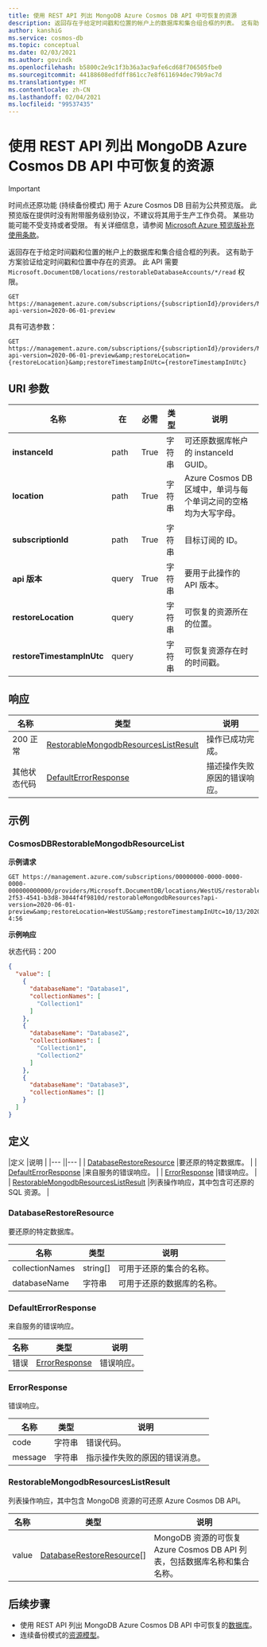 ```yaml
---
title: 使用 REST API 列出 MongoDB Azure Cosmos DB API 中可恢复的资源
description: 返回存在于给定时间戳和位置的帐户上的数据库和集合组合框的列表。 这有助于方案验证给定时间戳和位置中存在的资源。
author: kanshiG
ms.service: cosmos-db
ms.topic: conceptual
ms.date: 02/03/2021
ms.author: govindk
ms.openlocfilehash: b5800c2e9c1f3b36a3ac9afe6cd68f706505fbe0
ms.sourcegitcommit: 44188608edfdff861cc7e8f611694dec79b9ac7d
ms.translationtype: MT
ms.contentlocale: zh-CN
ms.lasthandoff: 02/04/2021
ms.locfileid: "99537435"
---
```

# <a name="list-restorable-resources-in-azure-cosmos-db-api-for-mongodb-using-rest-api"></a>使用 REST API 列出 MongoDB Azure Cosmos DB API 中可恢复的资源

> [!IMPORTANT]
> 时间点还原功能 (持续备份模式) 用于 Azure Cosmos DB 目前为公共预览版。
> 此预览版在提供时没有附带服务级别协议，不建议将其用于生产工作负荷。 某些功能可能不受支持或者受限。
> 有关详细信息，请参阅 [Microsoft Azure 预览版补充使用条款](https://azure.microsoft.com/support/legal/preview-supplemental-terms/)。

返回存在于给定时间戳和位置的帐户上的数据库和集合组合框的列表。 这有助于方案验证给定时间戳和位置中存在的资源。 此 API 需要 `Microsoft.DocumentDB/locations/restorableDatabaseAccounts/*/read` 权限。

```http
GET https://management.azure.com/subscriptions/{subscriptionId}/providers/Microsoft.DocumentDB/locations/{location}/restorableDatabaseAccounts/{instanceId}/restorableMongodbResources?api-version=2020-06-01-preview
```

具有可选参数：

```http
GET https://management.azure.com/subscriptions/{subscriptionId}/providers/Microsoft.DocumentDB/locations/{location}/restorableDatabaseAccounts/{instanceId}/restorableMongodbResources?api-version=2020-06-01-preview&amp;restoreLocation={restoreLocation}&amp;restoreTimestampInUtc={restoreTimestampInUtc}
```

## <a name="uri-parameters"></a>URI 参数

| 名称 | 在 | 必需 | 类型 | 说明 |
| --- | --- | --- | --- | --- |
| **instanceId** | path | True |字符串| 可还原数据库帐户的 instanceId GUID。 |
| **location** | path | True | 字符串| Azure Cosmos DB 区域中，单词与每个单词之间的空格均为大写字母。 |
| **subscriptionId** | path | True | 字符串| 目标订阅的 ID。 |
| **api 版本** | query | True | 字符串 | 要用于此操作的 API 版本。 |
| **restoreLocation** | query | |字符串| 可恢复的资源所在的位置。 |
| **restoreTimestampInUtc** | query | |字符串| 可恢复资源存在时的时间戳。 |

## <a name="responses"></a>响应

| 名称 | 类型 | 说明 |
| --- | --- | --- |
| 200 正常 | [RestorableMongodbResourcesListResult](#restorablemongodbresourceslistresult)| 操作已成功完成。 |
| 其他状态代码 | [DefaultErrorResponse](#defaulterrorresponse)| 描述操作失败原因的错误响应。 |


## <a name="examples"></a>示例

### <a name="cosmosdbrestorablemongodbresourcelist"></a>CosmosDBRestorableMongodbResourceList

**示例请求**

```http
GET https://management.azure.com/subscriptions/00000000-0000-0000-0000-000000000000/providers/Microsoft.DocumentDB/locations/WestUS/restorableDatabaseAccounts/d9b26648-2f53-4541-b3d8-3044f4f9810d/restorableMongodbResources?api-version=2020-06-01-preview&amp;restoreLocation=WestUS&amp;restoreTimestampInUtc=10/13/2020 4:56
```

**示例响应**

状态代码：200

```json
{
  "value": [
    {
      "databaseName": "Database1",
      "collectionNames": [
        "Collection1"
      ]
    },
    {
      "databaseName": "Database2",
      "collectionNames": [
        "Collection1",
        "Collection2"
      ]
    },
    {
      "databaseName": "Database3",
      "collectionNames": []
    }
  ]
}
```

## <a name="definitions"></a>定义

|定义 |说明 | |--- ||--- | | [DatabaseRestoreResource](#databaserestoreresource) |要还原的特定数据库。 | | [DefaultErrorResponse](#defaulterrorresponse) |来自服务的错误响应。 | | [ErrorResponse](#errorresponse) |错误响应。 | | [RestorableMongodbResourcesListResult](#restorablemongodbresourceslistresult) |列表操作响应，其中包含可还原的 SQL 资源。 |

### <a name="databaserestoreresource"></a><a id="databaserestoreresource"></a>DatabaseRestoreResource

要还原的特定数据库。

| **名称** | **类型** | **说明** |
| --- | --- | --- |
| collectionNames |string[]| 可用于还原的集合的名称。 |
| databaseName |字符串| 可用于还原的数据库的名称。 |

### <a name="defaulterrorresponse"></a><a id="defaulterrorresponse"></a>DefaultErrorResponse

来自服务的错误响应。

| **名称** | **类型** | **说明** |
| --- | --- | --- |
| 错误 | [ErrorResponse](#errorresponse)| 错误响应。 |

### <a name="errorresponse"></a><a id="errorresponse"></a>ErrorResponse

错误响应。

| **名称** | **类型** | **说明** |
| --- | --- | --- |
| code |字符串| 错误代码。 |
| message |字符串| 指示操作失败的原因的错误消息。 |

### <a name="restorablemongodbresourceslistresult"></a><a id="restorablemongodbresourceslistresult"></a>RestorableMongodbResourcesListResult

列表操作响应，其中包含 MongoDB 资源的可还原 Azure Cosmos DB API。

| **名称** | **类型** | **说明** |
| --- | --- | --- |
| value |[DatabaseRestoreResource](#databaserestoreresource)[]| MongoDB 资源的可恢复 Azure Cosmos DB API 列表，包括数据库名称和集合名称。 |

## <a name="next-steps"></a>后续步骤

* 使用 REST API 列出 MongoDB Azure Cosmos DB API 中可恢复的[数据库](restorable-mongodb-databases-list.md)。
* 连续备份模式的[资源模型](continuous-backup-restore-resource-model.md)。